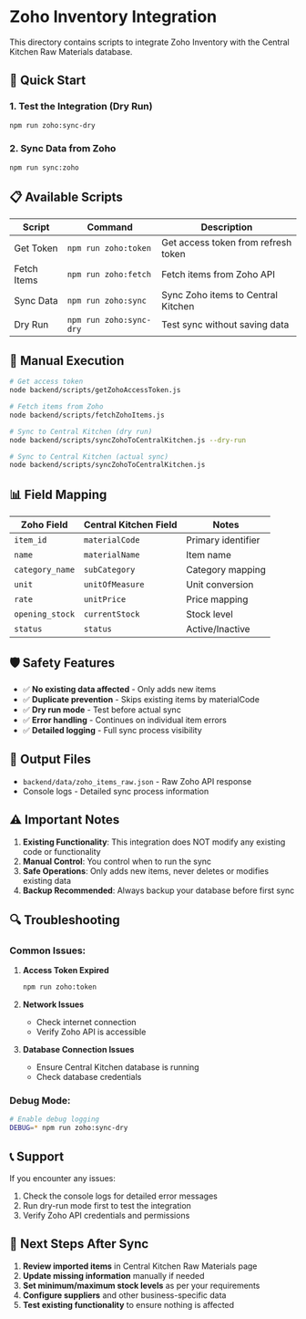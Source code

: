 # Zoho Inventory Integration

This directory contains scripts to integrate Zoho Inventory with the Central Kitchen Raw Materials database.

## 🚀 **Quick Start**

### 1. Test the Integration (Dry Run)
```bash
npm run zoho:sync-dry
```

### 2. Sync Data from Zoho
```bash
npm run sync:zoho
```

## 📋 **Available Scripts**

| Script | Command | Description |
|--------|---------|-------------|
| Get Token | `npm run zoho:token` | Get access token from refresh token |
| Fetch Items | `npm run zoho:fetch` | Fetch items from Zoho API |
| Sync Data | `npm run zoho:sync` | Sync Zoho items to Central Kitchen |
| Dry Run | `npm run zoho:sync-dry` | Test sync without saving data |

## 🔧 **Manual Execution**

```bash
# Get access token
node backend/scripts/getZohoAccessToken.js

# Fetch items from Zoho
node backend/scripts/fetchZohoItems.js

# Sync to Central Kitchen (dry run)
node backend/scripts/syncZohoToCentralKitchen.js --dry-run

# Sync to Central Kitchen (actual sync)
node backend/scripts/syncZohoToCentralKitchen.js
```

## 📊 **Field Mapping**

| Zoho Field | Central Kitchen Field | Notes |
|------------|----------------------|-------|
| `item_id` | `materialCode` | Primary identifier |
| `name` | `materialName` | Item name |
| `category_name` | `subCategory` | Category mapping |
| `unit` | `unitOfMeasure` | Unit conversion |
| `rate` | `unitPrice` | Price mapping |
| `opening_stock` | `currentStock` | Stock level |
| `status` | `status` | Active/Inactive |

## 🛡️ **Safety Features**

- ✅ **No existing data affected** - Only adds new items
- ✅ **Duplicate prevention** - Skips existing items by materialCode
- ✅ **Dry run mode** - Test before actual sync
- ✅ **Error handling** - Continues on individual item errors
- ✅ **Detailed logging** - Full sync process visibility

## 📁 **Output Files**

- `backend/data/zoho_items_raw.json` - Raw Zoho API response
- Console logs - Detailed sync process information

## ⚠️ **Important Notes**

1. **Existing Functionality**: This integration does NOT modify any existing code or functionality
2. **Manual Control**: You control when to run the sync
3. **Safe Operations**: Only adds new items, never deletes or modifies existing data
4. **Backup Recommended**: Always backup your database before first sync

## 🔍 **Troubleshooting**

### Common Issues:

1. **Access Token Expired**
   ```bash
   npm run zoho:token
   ```

2. **Network Issues**
   - Check internet connection
   - Verify Zoho API is accessible

3. **Database Connection Issues**
   - Ensure Central Kitchen database is running
   - Check database credentials

### Debug Mode:
```bash
# Enable debug logging
DEBUG=* npm run zoho:sync-dry
```

## 📞 **Support**

If you encounter any issues:
1. Check the console logs for detailed error messages
2. Run dry-run mode first to test the integration
3. Verify Zoho API credentials and permissions

## 🎯 **Next Steps After Sync**

1. **Review imported items** in Central Kitchen Raw Materials page
2. **Update missing information** manually if needed
3. **Set minimum/maximum stock levels** as per your requirements
4. **Configure suppliers** and other business-specific data
5. **Test existing functionality** to ensure nothing is affected
